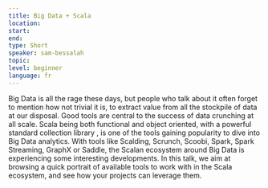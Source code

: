 ```yaml
---
title: Big Data + Scala
location: 
start: 
end: 
type: Short
speaker: sam-bessalah
topic: 
level: beginner
language: fr
---
```


Big Data is all the rage these days, but people who talk about it  often forget to mention how not trivial it is, to extract value from all the stockpile of data at our disposal. Good tools are central to the success of data crunching at all scale. Scala being both functional and object oriented, with a powerful standard collection library , is one of the tools gaining popularity to dive into Big Data analytics.
With tools like Scalding, Scrunch, Scoobi, Spark, Spark Streaming, GraphX or Saddle, the Scalan ecosystem around Big Data is experiencing some interesting developments. 
In this talk, we aim at browsing a quick portrait of available tools to work with in the Scala ecosystem, and see how your projects can leverage them.
